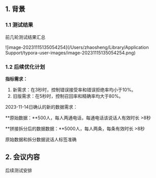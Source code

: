## 1. 背景

### 1.1 测试结果

前几轮测试结果汇总

![image-20231115135054254](/Users/zhaosheng/Library/Application Support/typora-user-images/image-20231115135054254.png)



### 1.2 后续优化计划

**指标需求：**

1. 新需求：在3秒时，控制错误接受率和错误拒绝率均小于10%。
2. 旧版需求：在5秒时，控制召回率和精确率均大于80%。

2023-11-14日确认的新的数据需求：

**原始数据：**500人，每人两通电话，每通电话该说话人有效时长 >8秒

**拼接拆分后的数据数据：**5000人，每人两条，每条有效时长 >8秒

原始数据和拆分数据说话人标签准确





## 2. 会议内容

后续测试安排




